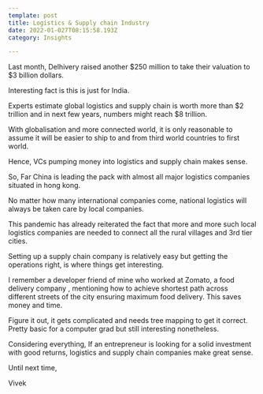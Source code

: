 ```yaml
---
template: post
title: Logistics & Supply chain Industry
date: 2022-01-027T08:15:58.193Z
category: Insights

---
```


Last month, Delhivery raised another $250 million to take their valuation to $3 billion dollars. 

Interesting fact is this is just for India. 

Experts estimate global logistics and supply chain is worth more than $2 trillion and in next few years, numbers might reach $8 trillion. 

With globalisation and more connected world, it is only reasonable to assume it will be easier to ship to and from third world countries to first world. 

Hence, VCs pumping money into logistics and supply chain makes sense. 

So, Far China is leading the pack with almost all major logistics companies situated in hong kong. 

No matter how many international companies come, national logistics will always be taken care by local companies. 

This pandemic has already reiterated the fact that more and more such local logistics companies are needed to connect all the rural villages and 3rd tier cities. 

Setting up a supply chain company is relatively easy but getting the operations right, is where things get interesting. 

I remember a developer friend of mine who worked at Zomato, a food delivery company , mentioning how to achieve shortest path across different streets of the city ensuring maximum food delivery. This saves money and time. 

Figure it out, it gets complicated and needs tree mapping to get it correct. Pretty basic for a computer grad but still interesting nonetheless. 

Considering everything, If an entrepreneur is looking for a solid investment with good returns, logistics and supply chain companies make great sense. 

Until next time,

Vivek